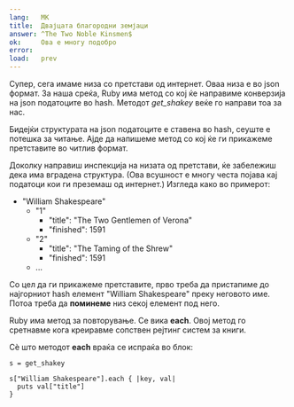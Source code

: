 ```yaml
---
lang:   MK
title:  Двајцата благородни земјаци
answer: ^The Two Noble Kinsmen$
ok:     Ова е многу подобро
error:  
load:   prev
---
```


Супер, сега имаме низа со претстави од интернет. Оваа низа е во json формат.
За наша среќа, Ruby има метод со кој ќе направиме конверзија на json податоците во hash.
Методот _get\_shakey_ веќе го направи тоа за нас.

Бидејќи структурата на json податоците е ставена во hash, сеуште е потешка за читање.
Ајде да напишеме метод со кој ќе ги прикажеме претставите во читлив формат.


Доколку направиш инспекција на низата од претстави, ќе забележиш дека има вградена структура.
(Ова всушност е многу честа појава кај податоци кои ги преземаш од интернет.)
Изгледа како во примерот:

<ul>
  <li>"William Shakespeare"
  <ul>
      <li>"1"
      <ul>
        <li>"title": "The Two Gentlemen of Verona"</li>
        <li>"finished": 1591</li>
      </ul>
      </li>
      <li>"2"
      <ul>
        <li>"title": "The Taming of the Shrew"</li>
        <li>"finished": 1591</li>
      </ul>
      </li>
      <li>...</li>
  </ul>
  </li>
</ul>

Со цел да ги прикажеме претставите, прво треба да пристапиме до најгорниот hash елемент "William Shakespeare" преку неговото име.
Потоа треба да __поминеме__ низ секој елемент под него.

Ruby има метод за повторување. Се вика __each__. Овој метод го сретнавме кога креиравме
сопствен рејтинг систем за книги.

Сѐ што методот __each__ враќа се испраќа во блок:

    s = get_shakey
    
    s["William Shakespeare"].each { |key, val|
      puts val["title"]
    }
